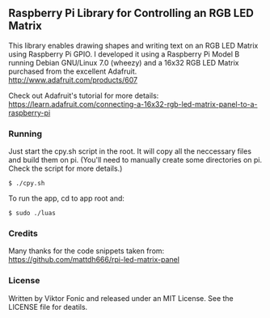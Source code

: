 Raspberry Pi Library for Controlling an RGB LED Matrix
------------------------------------------------------

This library enables drawing shapes and writing text on an RGB LED Matrix using Raspberry Pi GPIO.
I developed it using a Raspberry Pi Model B running Debian GNU/Linux 7.0 (wheezy) and a 16x32 RGB LED Matrix purchased from the excellent Adafruit.
http://www.adafruit.com/products/607


Check out Adafruit's tutorial for more details:  https://learn.adafruit.com/connecting-a-16x32-rgb-led-matrix-panel-to-a-raspberry-pi


### Running

Just start the cpy.sh script in the root. It will copy all the neccessary files and build them on pi. (You'll need to manually create some directories on pi. Check the script for more details.)

	$ ./cpy.sh

To run the app, cd to app root and:

	$ sudo ./luas



### Credits

Many thanks for the code snippets taken from:  https://github.com/mattdh666/rpi-led-matrix-panel


### License

Written by Viktor Fonic and released under an MIT License. See the LICENSE file for deatils.
